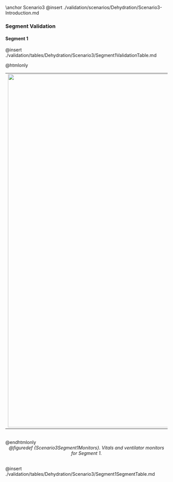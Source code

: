 \anchor Scenario3
@insert ./validation/scenarios/Dehydration/Scenario3-Introduction.md

### Segment Validation

#### Segment 1

@insert ./validation/tables/Dehydration/Scenario3/Segment1ValidationTable.md

@htmlonly
<center>
<table border="0">
<tr>
    <td colspan="2"><a href="./plots/Dehydration/Scenario3-vitals_monitor_1.jpg"><img src="./plots/Dehydration/Scenario3-vitals_monitor_1.jpg" width="1100"></a></td>
</tr>
</table>
<br>
</center>
@endhtmlonly
<center>
<i>@figuredef {Scenario3Segment1Monitors}. Vitals and ventilator monitors for Segment 1.</i>
</center><br>

@insert ./validation/tables/Dehydration/Scenario3/Segment1SegmentTable.md
